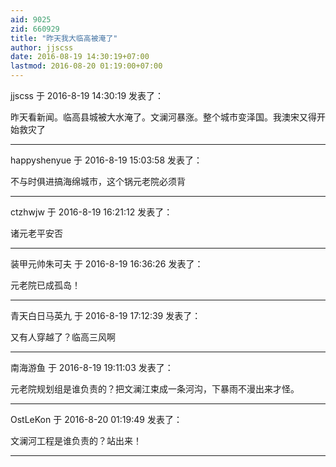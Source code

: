 ```yaml
---
aid: 9025
zid: 660929
title: "昨天我大临高被淹了"
author: jjscss
date: 2016-08-19 14:30:19+07:00
lastmod: 2016-08-20 01:19:00+07:00
---
```


jjscss 于 2016-8-19 14:30:19 发表了：

昨天看新闻。临高县城被大水淹了。文澜河暴涨。整个城市变泽国。我澳宋又得开始救灾了

---

happyshenyue 于 2016-8-19 15:03:58 发表了：

不与时俱进搞海绵城市，这个锅元老院必须背

---

ctzhwjw 于 2016-8-19 16:21:12 发表了：

诸元老平安否

---

装甲元帅朱可夫 于 2016-8-19 16:36:26 发表了：

元老院已成孤岛！

---

青天白日马英九 于 2016-8-19 17:12:39 发表了：

又有人穿越了？临高三风啊

---

南海游鱼 于 2016-8-19 19:11:03 发表了：

元老院规划组是谁负责的？把文澜江束成一条河沟，下暴雨不漫出来才怪。

---

OstLeKon 于 2016-8-20 01:19:49 发表了：

文澜河工程是谁负责的？站出来！

---
